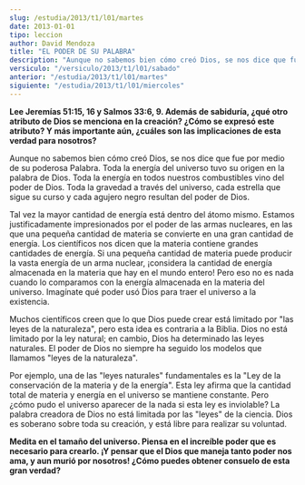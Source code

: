 ```yaml
---
slug: /estudia/2013/t1/l01/martes
date: 2013-01-01
tipo: leccion
author: David Mendoza
title: "EL PODER DE SU PALABRA"
description: "Aunque no sabemos bien cómo creó Dios, se nos dice que fue por medio de su  poderosa Palabra. Toda la energía del universo tuvo su origen en la palabra de  Dios. Toda la energía en todos nuestros combustibles vino del poder de Dios.  Toda la gravedad a través del universo, cad..."
versiculo: "/versiculo/2013/t1/l01/sabado"
anterior: "/estudia/2013/t1/l01/martes"
siguiente: "/estudia/2013/t1/l01/miercoles"
---
```


**Lee Jeremías 51:15, 16 y Salmos 33:6, 9. Además de sabiduría, ¿qué otro atributo de Dios se menciona en la creación? ¿Cómo se expresó este atributo? Y más importante aún, ¿cuáles son las implicaciones de esta verdad para nosotros?**

Aunque no sabemos bien cómo creó Dios, se nos dice que fue por medio de su poderosa Palabra. Toda la energía del universo tuvo su origen en la palabra de Dios. Toda la energía en todos nuestros combustibles vino del poder de Dios. Toda la gravedad a través del universo, cada estrella que sigue su curso y cada agujero negro resultan del poder de Dios.

Tal vez la mayor cantidad de energía está dentro del átomo mismo. Estamos justificadamente impresionados por el poder de las armas nucleares, en las que una pequeña cantidad de materia se convierte en una gran cantidad de energía. Los científicos nos dicen que la materia contiene grandes cantidades de energía. Si una pequeña cantidad de materia puede producir la vasta energía de un arma nuclear, ¡considera la cantidad de energía almacenada en la materia que hay en el mundo entero! Pero eso no es nada cuando lo comparamos con la energía almacenada en la materia del universo. Imagínate qué poder usó Dios para traer el universo a la existencia.

Muchos científicos creen que lo que Dios puede crear está limitado por "las leyes de la naturaleza", pero esta idea es contraria a la Biblia. Dios no está limitado por la ley natural; en cambio, Dios ha determinado las leyes naturales. El poder de Dios no siempre ha seguido los modelos que llamamos "leyes de la naturaleza".

Por ejemplo, una de las "leyes naturales" fundamentales es la "Ley de la conservación de la materia y de la energía". Esta ley afirma que la cantidad total de materia y energía en el universo se mantiene constante. Pero ¿cómo pudo el universo aparecer de la nada si esta ley es inviolable? La palabra creadora de Dios no está limitada por las "leyes" de la ciencia. Dios es soberano sobre toda su creación, y está libre para realizar su voluntad.

**Medita en el tamaño del universo. Piensa en el increíble poder que es necesario para crearlo. ¡Y pensar que el Dios que maneja tanto poder nos ama, y aun murió por nosotros! ¿Cómo puedes obtener consuelo de esta gran verdad?**
